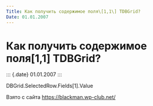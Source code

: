 ```yaml
---
Title: Как получить содержимое поля\[1,1\] TDBGrid?
Date: 01.01.2007
---
```



Как получить содержимое поля\[1,1\] TDBGrid?
============================================

::: {.date}
01.01.2007
:::

DBGrid.SelectedRow.Fields\[1\].Value

Взято с сайта <https://blackman.wp-club.net/>
